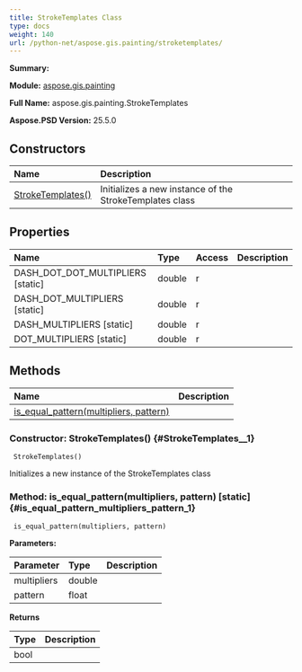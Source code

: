 ```yaml
---
title: StrokeTemplates Class
type: docs
weight: 140
url: /python-net/aspose.gis.painting/stroketemplates/
---
```


**Summary:** 

**Module:** [aspose.gis.painting](/psd/python-net/aspose.gis.painting/)

**Full Name:** aspose.gis.painting.StrokeTemplates

**Aspose.PSD Version:** 25.5.0

## **Constructors**
| **Name** | **Description** |
| :- | :- |
| [StrokeTemplates()](#StrokeTemplates__1) | Initializes a new instance of the StrokeTemplates class |
## **Properties**
| **Name** | **Type** | **Access** | **Description** |
| :- | :- | :- | :- |
| DASH_DOT_DOT_MULTIPLIERS [static] | double | r |    |
| DASH_DOT_MULTIPLIERS [static] | double | r |    |
| DASH_MULTIPLIERS [static] | double | r |    |
| DOT_MULTIPLIERS [static] | double | r |    |
## **Methods**
| **Name** | **Description** |
| :- | :- |
| [is_equal_pattern(multipliers, pattern)](#is_equal_pattern_multipliers_pattern_1) |    |


### Constructor: StrokeTemplates() {#StrokeTemplates__1}


```
 StrokeTemplates() 
```

Initializes a new instance of the StrokeTemplates class

### Method: is_equal_pattern(multipliers, pattern)  [static] {#is_equal_pattern_multipliers_pattern_1}


```
 is_equal_pattern(multipliers, pattern) 
```

  

**Parameters:**

| Parameter | Type | Description |
| :- | :- | :- |
| multipliers | double |  |
| pattern | float |  |

**Returns**

| Type | Description |
| :- | :- |
| bool |  |


